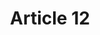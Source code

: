 ---
title: "Article 12"
draft: false
exceptions:
- info52c
memberstates:
- SE
score: 3
compensation:
- 
remarks: |
 


link: ""
---